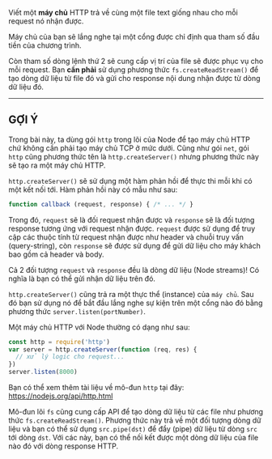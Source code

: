 Viết một **máy chủ** HTTP trả về cùng một file text giống nhau cho mỗi request nó nhận được.

Máy chủ của bạn sẽ lắng nghe tại một cổng được chỉ định qua tham số đầu tiền của chương trình.

Còn tham số dòng lệnh thứ 2 sẽ cung cấp vị trí của file sẽ được phục vụ cho mỗi request. Bạn **cần phải** sử dụng phương thức `fs.createReadStream()` để tạo dòng dữ liệu từ file đó và gửi cho response nội dung nhận được từ dòng dữ liệu đó.

----------------------------------------------------------------------
## GỢI Ý

Trong bài này, ta dùng gói `http` trong lõi của Node để tạo máy chủ HTTP chứ không cần phải tạo máy chủ TCP ở mức dưới. Cũng như gói `net`, gói `http` cũng phương thức tên là `http.createServer()` nhưng phương thức này sẽ tạo ra một máy chủ HTTP.

`http.createServer()` sẽ sử dụng một hàm phản hồi để thực thi mỗi khi có một kết nối tới. Hàm phản hồi này có mẫu như sau:

```js
function callback (request, response) { /* ... */ }
```

Trong đó, `request` sẽ là đối request nhận được và `response` sẽ là đối tượng response tương ứng với request nhận được. `request` được sử dụng để truy cập các thuộc tính từ request nhận được như header và chuỗi truy vấn (query-string), còn `response` sẽ được sử dụng để gửi dữ liệu cho máy khách bao gồm cả header và body.

Cả 2 đối tượng `request` và `response` đều là dòng dữ liệu (Node streams)! Có nghĩa là bạn có thể gửi nhận dữ liệu trên đó.

`http.createServer()` cũng trả ra một thực thể (instance) của `máy chủ`. Sau đó bạn sử dụng nó để bắt đầu lắng nghe sự kiện trên một cổng nào đó bằng phương thức `server.listen(portNumber)`.

Một máy chủ HTTP với Node thường có dạng như sau:

```js
const http = require('http')
var server = http.createServer(function (req, res) {
  // xử lý logic cho request...
})
server.listen(8000)
```

Bạn có thể xem thêm tài liệu về mô-đun `http` tại đây:
  https://nodejs.org/api/http.html

Mô-đun lõi `fs` cũng cung cấp API để tạo dòng dữ liệu từ các file như phương thức `fs.createReadStream()`. Phương thức này trả về một đối tượng dòng dữ liệu và bạn có thể sử dụng `src.pipe(dst)` để đẩy (pipe) dữ liệu từ dòng `src` tới dòng `dst`. Với các này, bạn có thể nối kết được một dòng dữ liệu của file nào đó với dòng response HTTP.
